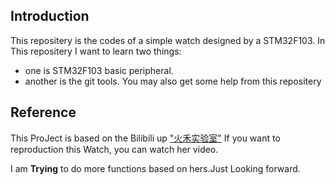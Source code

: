 ## Introduction
This repositery is the codes of a simple watch designed by a STM32F103.
In This repositery I want to learn two things:
* one is STM32F103 basic peripheral.
* another is the git tools.
You may also get some help from this repositery

## Reference
This ProJect is based on the Bilibili up ["火禾实验室"](https://www.bilibili.com/video/BV1CoGuzEEeN?spm_id_from=333.788.videopod.episodes&vd_source=be5fec6276e922058a2fc7120a0c6230)
If you want to reproduction this Watch, you can watch her video.

I am **Trying** to do more functions based on hers.Just Looking forward. 

